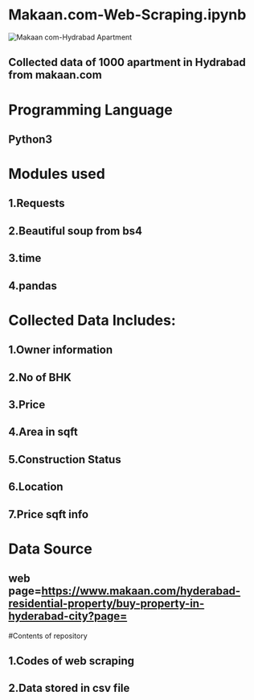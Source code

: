 # Makaan.com-Web-Scraping.ipynb
![Makaan com-Hydrabad Apartment](https://user-images.githubusercontent.com/82861164/123740702-7c920280-d8c6-11eb-9d3e-2769cd5e1266.jpg)

## Collected data of 1000 apartment in Hydrabad from makaan.com
# Programming Language
## Python3
# Modules used
## 1.Requests
## 2.Beautiful soup from bs4
## 3.time
## 4.pandas
# Collected Data Includes:
## 1.Owner information
## 2.No of BHK
## 3.Price
## 4.Area in sqft
## 5.Construction Status
## 6.Location
## 7.Price sqft info
# Data Source
## web page=https://www.makaan.com/hyderabad-residential-property/buy-property-in-hyderabad-city?page=
#Contents of repository
## 1.Codes of web scraping
## 2.Data stored in csv file

